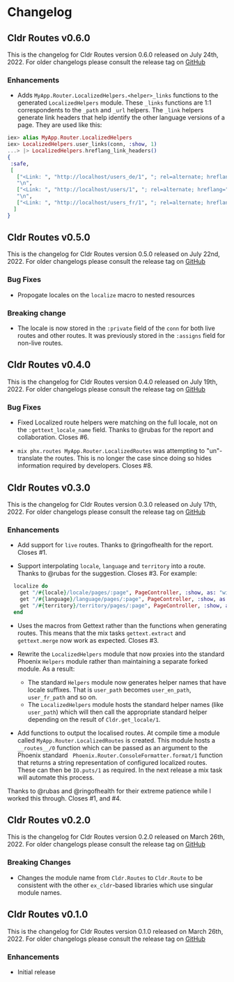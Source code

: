 # Changelog

## Cldr Routes v0.6.0

This is the changelog for Cldr Routes version 0.6.0 released on July 24th, 2022.  For older changelogs please consult the release tag on [GitHub](https://github.com/elixir-cldr/cldr_routes/tags)

### Enhancements

* Adds `MyApp.Router.LocalizedHelpers.<helper>_links` functions to the generated `LocalizedHelpers` module. These `_links` functions are 1:1 correspondents to the `_path` and `_url` helpers. The `_link` helpers generate link headers that help identify the other language versions of a page. They are used like this:
```elixir
iex> alias MyApp.Router.LocalizedHelpers
iex> LocalizedHelpers.user_links(conn, :show, 1)
...> |> LocalizedHelpers.hreflang_link_headers()
{
 :safe,
 [
   ["<Link: ", "http://localhost/users_de/1", "; rel=alternate; hreflang=", "\"de\"", " />"],
   "\n",
   ["<Link: ", "http://localhost/users/1", "; rel=alternate; hreflang=", "\"en\"", " />"],
   "\n",
   ["<Link: ", "http://localhost/users_fr/1", "; rel=alternate; hreflang=", "\"fr\"", " />"]
  ]
}
```

## Cldr Routes v0.5.0

This is the changelog for Cldr Routes version 0.5.0 released on July 22nd, 2022.  For older changelogs please consult the release tag on [GitHub](https://github.com/elixir-cldr/cldr_routes/tags)

### Bug Fixes

* Propogate locales on the `localize` macro to nested resources

### Breaking change

* The locale is now stored in the `:private` field of the `conn` for both live routes and other routes. It was previously stored in the `:assigns` field for non-live routes.

## Cldr Routes v0.4.0

This is the changelog for Cldr Routes version 0.4.0 released on July 19th, 2022.  For older changelogs please consult the release tag on [GitHub](https://github.com/elixir-cldr/cldr_routes/tags)

### Bug Fixes

* Fixed Localized route helpers were matching on the full locale, not on the `:gettext_locale_name` field. Thanks to @rubas for the report and collaboration. Closes #6.

* `mix phx.routes MyApp.Router.LocalizedRoutes` was attempting to "un"-translate the routes. This is no longer the case since doing so hides information required by developers. Closes #8.

## Cldr Routes v0.3.0

This is the changelog for Cldr Routes version 0.3.0 released on July 17th, 2022.  For older changelogs please consult the release tag on [GitHub](https://github.com/elixir-cldr/cldr_routes/tags)

### Enhancements

* Add support for `live` routes. Thanks to @ringofhealth for the report. Closes #1.

* Support interpolating `locale`, `language` and `territory` into a route. Thanks to @rubas for the suggestion. Closes #3. For example:

```elixir
  localize do
    get "/#{locale}/locale/pages/:page", PageController, :show, as: "with_locale"
    get "/#{language}/language/pages/:page", PageController, :show, as: "with_language"
    get "/#{territory}/territory/pages/:page", PageController, :show, as: "with_territory"
  end
```

* Uses the macros from Gettext rather than the functions when generating routes. This means that the mix tasks `gettext.extract` and `gettext.merge` now work as expected. Closes #3.

* Rewrite the `LocalizedHelpers` module that now proxies into the standard Phoenix `Helpers` module rather than maintaining a separate forked module.  As a result:
  * The standard `Helpers` module now generates helper names that have locale suffixes.  That is `user_path` becomes `user_en_path`, `user_fr_path` and so on.
  * The `LocalizedHelpers` module hosts the standard helper names (like `user_path`) which will then call the appropriate standard helper depending on the result of `Cldr.get_locale/1`.

* Add functions to output the localised routes. At compile time a module called `MyApp.Router.LocalizedRoutes` is created.  This module hosts a `__routes__/0` function which can be passed as an argument to the Phoenix standard ` Phoenix.Router.ConsoleFormatter.format/1` function that returns a string representation of configured localized routes. These can then be `IO.puts/1` as required.  In the next release a mix task will automate this process.

Thanks to @rubas and @ringofhealth for their extreme patience while I worked this through. Closes #1, and #4.

## Cldr Routes v0.2.0

This is the changelog for Cldr Routes version 0.2.0 released on March 26th, 2022.  For older changelogs please consult the release tag on [GitHub](https://github.com/elixir-cldr/cldr_routes/tags)

### Breaking Changes

* Changes the module name from `Cldr.Routes` to `Cldr.Route` to be consistent with the other `ex_cldr`-based libraries which use singular module names.

## Cldr Routes v0.1.0

This is the changelog for Cldr Routes version 0.1.0 released on March 26th, 2022.  For older changelogs please consult the release tag on [GitHub](https://github.com/elixir-cldr/cldr_routes/tags)

### Enhancements

* Initial release